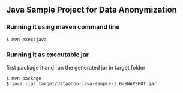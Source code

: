 ## Java Sample Project for Data Anonymization



### Running it using maven command line

```
$ mvn exec:java
```


### Running it as executable jar

first package it and run the generated jar in target folder

```
$ mvn package
$ java -jar target/dataanon-java-sample-1.0-SNAPSHOT.jar
```

